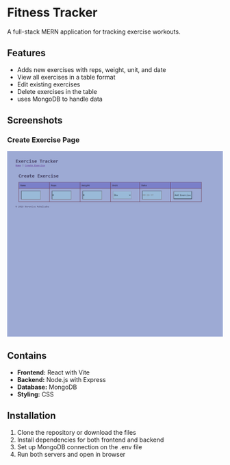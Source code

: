 # Fitness Tracker

A full-stack MERN application for tracking exercise workouts.

## Features
- Adds new exercises with reps, weight, unit, and date
- View all exercises in a table format
- Edit existing exercises
- Delete exercises in the table
- uses MongoDB to handle data

## Screenshots

### Create Exercise Page
![Create Exercise Page](create-exercise-page.png)


## Contains
- **Frontend:** React with Vite
- **Backend:** Node.js with Express
- **Database:** MongoDB
- **Styling:** CSS

## Installation
1. Clone the repository or download the files
2. Install dependencies for both frontend and backend
3. Set up MongoDB connection on the .env file 
4. Run both servers and open in browser
